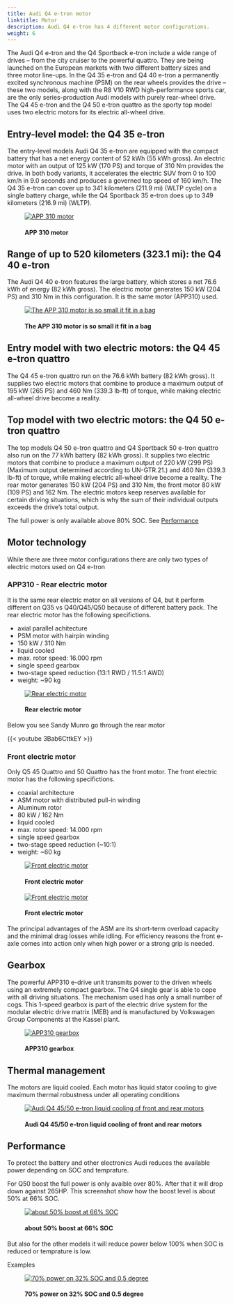 ```yaml
---
title: Audi Q4 e-tron motor
linktitle: Motor
description: Audi Q4 e-tron has 4 different motor configurations.
weight: 6
---
```

<!-- markdownlint-disable MD033 -->
The Audi Q4 e-tron and the Q4 Sportback e-tron include a wide range of drives – from the city cruiser to the powerful quattro. They are being launched on the European markets with two different battery sizes and three motor line-ups. In the Q4 35 e-tron and Q4 40 e-tron a permanently excited synchronous machine (PSM) on the rear wheels provides the drive – these two models, along with the R8 V10 RWD high-performance sports car, are the only series-production Audi models with purely rear-wheel drive. The Q4 45 e-tron and the Q4 50 e-tron quattro as the sporty top model uses two electric motors for its electric all-wheel drive.

## Entry-level model: the Q4 35 e-tron

The entry-level models Audi Q4 35 e-tron are equipped with the compact battery that has a net energy content of 52 kWh (55 kWh gross). An electric motor with an output of 125 kW (170 PS) and
torque of 310 Nm provides the drive. In both body variants, it accelerates the electric SUV from 0 to 100 km/h in 9.0 seconds and produces a governed top speed of 160 km/h.
The Q4 35 e-tron can cover up to 341 kilometers (211.9 mi) (WLTP cycle) on a single battery charge, while the Q4 Sportback 35 e-tron does up to 349 kilometers (216.9 mi) (WLTP).

<figure>
    <a href="https://media.electrichasgoneaudi.net/multimedia/models/q4-e-tron/drivetrain/motor/app310b.jpg">
        <img src="https://media.electrichasgoneaudi.net/multimedia/models/q4-e-tron/drivetrain/motor/app310bs.jpg"
        alt="APP 310 motor" title="APP 310 motor">
    </a>
    <figcaption><h4>APP 310 motor</h4></figcaption>
</figure>

## Range of up to 520 kilometers (323.1 mi): the Q4 40 e-tron

The Audi Q4 40 e-tron features the large battery, which stores a net 76.6 kWh of energy (82 kWh gross).
The electric motor generates 150 kW (204 PS) and 310 Nm in this configuration. It is the same motor (APP310) used.

<figure>
    <a href="https://media.electrichasgoneaudi.net/multimedia/models/q4-e-tron/drivetrain/motor/app310bag.jpg">
        <img src="https://media.electrichasgoneaudi.net/multimedia/models/q4-e-tron/drivetrain/motor/app310bags.jpg"
        alt="The APP 310 motor is so small it fit in a bag" title="The APP 310 motor is so small it fit in a bag">
    </a>
    <figcaption><h4>The APP 310 motor is so small it fit in a bag</h4></figcaption>
</figure>

## Entry model with two electric motors: the Q4 45 e-tron quattro

The Q4 45 e-tron quattro run on the 76.6 kWh battery (82 kWh gross). It supplies two electric motors that combine to produce a maximum output of 195 kW (265 PS) and 460 Nm (339.3 lb-ft) of torque, while making electric all-wheel drive become a reality. 

## Top model with two electric motors: the Q4 50 e-tron quattro

The top models Q4 50 e-tron quattro and Q4 Sportback 50 e-tron quattro also run on the 77 kWh battery (82 kWh gross). It supplies two electric motors that combine to produce a maximum output of 220 kW (299 PS)(Maximum output determined according to UN-GTR.21.) and 460 Nm (339.3 lb-ft) of torque, while making electric all-wheel drive become a reality. The rear motor generates 150 kW (204 PS) and 310 Nm, the front motor 80 kW (109 PS) and 162 Nm. The electric motors keep reserves available for certain driving situations, which is why the sum of their individual outputs exceeds the drive’s total output.

The full power is only available above 80% SOC. See [Performance](#performance)

## Motor technology

While there are three motor configurations there are only two types of electric motors used on Q4 e-tron

### APP310 - Rear electric motor

It is the same rear electric motor on all versions of Q4, but it perform different
on Q35 vs Q40/Q45/Q50 because of different battery pack. The rear electric motor has the following specifictions.

- axial parallel achitecture
- PSM motor with hairpin winding
- 150 kW / 310 Nm
- liquid cooled
- max. rotor speed: 16.000 rpm
- single speed gearbox
- two-stage speed reduction (13:1 RWD / 11.5:1 AWD)
- weight: ~90 kg

<figure>
    <a href="https://media.electrichasgoneaudi.net/multimedia/models/q4-e-tron/drivetrain/motor/rearmotor_1.jpg">
        <img src="https://media.electrichasgoneaudi.net/multimedia/models/q4-e-tron/drivetrain/motor/rearmotor_1s.jpg"
        alt="Rear electric motor" title="Rear electric motor">
    </a>
    <figcaption><h4>Rear electric motor</h4></figcaption>
</figure>

Below you see Sandy Munro go through the rear motor

{{< youtube 3Bab6CttkEY >}}


### Front electric motor

Only Q5 45 Quattro and 50 Quattro has the front motor. The front electric motor has the following specifictions.

- coaxial architecture
- ASM motor with distributed pull-in winding
- Aluminum rotor
- 80 kW / 162 Nm
- liquid cooled
- max. rotor speed: 14.000 rpm
- single speed gearbox
- two-stage speed reduction (~10:1)
- weight: ~60 kg

<figure>
    <a href="https://media.electrichasgoneaudi.net/multimedia/models/q4-e-tron/drivetrain/motor/frontmotor_1.jpg">
        <img src="https://media.electrichasgoneaudi.net/multimedia/models/q4-e-tron/drivetrain/motor/frontmotor_1s.jpg"
        alt="Front electric motor" title="Front electric motor">
    </a>
    <figcaption><h4>Front electric motor</h4></figcaption>
</figure>

<figure>
    <a href="https://media.electrichasgoneaudi.net/multimedia/models/q4-e-tron/drivetrain/motor/frontmotor_2.jpg">
        <img src="https://media.electrichasgoneaudi.net/multimedia/models/q4-e-tron/drivetrain/motor/frontmotor_2s.jpg"
        alt="Front electric motor" title="Front electric motor">
    </a>
    <figcaption><h4>Front electric motor</h4></figcaption>
</figure>

The principal advantages of the ASM are its short-term overload capacity and the minimal drag losses while idling. For efficiency reasons the front e-axle comes into action only when high power or a strong grip is needed.

## Gearbox

The powerful APP310 e-drive unit transmits power to the driven wheels using an extremely compact gearbox. The Q4 single gear is able to cope with all driving situations. The mechanism used has only a small number of cogs. This 1-speed gearbox is part of the electric drive system for the modular electric drive matrix (MEB) and is manufactured by Volkswagen Group Components at the Kassel plant.

<figure>
    <a href="https://media.electrichasgoneaudi.net/multimedia/models/q4-e-tron/drivetrain/motor/gearbox.jpg">
        <img src="https://media.electrichasgoneaudi.net/multimedia/models/q4-e-tron/drivetrain/motor/gearboxs.jpg"
        alt="APP310 gearbox" title="APP310 gearbox">
    </a>
    <figcaption><h4>APP310 gearbox</h4></figcaption>
</figure>

## Thermal management

The motors are liquid cooled. Each motor has liquid stator cooling to give maximum thermal robustness under all operating conditions

<figure>
    <a href="https://media.electrichasgoneaudi.net/multimedia/models/q4-e-tron/drivetrain/motor/cooling.jpg">
        <img src="https://media.electrichasgoneaudi.net/multimedia/models/q4-e-tron/drivetrain/motor/coolings.jpg"
        alt="Audi Q4 45/50 e-tron liquid cooling of front and rear motors" title="Audi Q4 45/50 e-tron liquid cooling of front and rear motors">
    </a>
    <figcaption><h4>Audi Q4 45/50 e-tron liquid cooling of front and rear motors</h4></figcaption>
</figure>

## Performance

To protect the battery and other electronics Audi reduces the available power depending on SOC and temprature.

For Q50 boost the full power is only avaible over 80%.  After that it will drop down against 265HP. This screenshot show how the boost level is about 50% at 66% SOC.

<figure>
    <a href="https://media.electrichasgoneaudi.net/multimedia/models/q4-e-tron/drivetrain/motor/boost.jpg">
        <img src="https://media.electrichasgoneaudi.net/multimedia/models/q4-e-tron/drivetrain/motor/boosts.jpg"
        alt="about 50% boost at 66% SOC" title="about 50% boost at 66% SOC">
    </a>
    <figcaption><h4>about 50% boost at 66% SOC</h4></figcaption>
</figure>

But also for the other models it will reduce power below 100% when SOC is reduced or temprature is low.

Examples

<figure>
    <a href="https://media.electrichasgoneaudi.net/multimedia/models/q4-e-tron/drivetrain/motor/vc2.jpg">
        <img src="https://media.electrichasgoneaudi.net/multimedia/models/q4-e-tron/drivetrain/motor/vc2s.jpg"
        alt="70% power on 32% SOC and 0.5 degree" title="70% power on 32% SOC and 0.5 degree">
    </a>
    <figcaption><h4>70% power on 32% SOC and 0.5 degree</h4></figcaption>
</figure>
